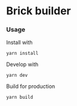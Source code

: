 # Brick builder

### Usage
Install with
```
yarn install
```

Develop with
```
yarn dev
```

Build for production
```
yarn build
```
